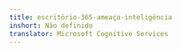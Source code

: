 ```yaml
---
title: escritório-365-ameaça-inteligência
inshort: Não definido
translator: Microsoft Cognitive Services
---
```




